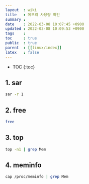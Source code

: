 ```yaml
---
layout  : wiki
title   : 메모리 사용량 확인
summary : 
date    : 2022-03-08 10:07:45 +0900
updated : 2022-03-08 10:09:53 +0900
tags    : 
toc     : true
public  : true
parent  : [[linux/index]]
latex   : false
---
```

* TOC
{:toc}

## 1. sar
```sh
sar -r 1
```

## 2. free
```sh
free
```

## 3. top
```sh
top -n1 | grep Mem
```

## 4. meminfo
```sh
cap /proc/meminfo | grep Mem
```
